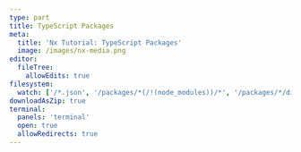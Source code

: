 ```yaml
---
type: part
title: TypeScript Packages
meta:
  title: 'Nx Tutorial: TypeScript Packages'
  image: /images/nx-media.png
editor:
  fileTree:
    allowEdits: true
filesystem:
  watch: ['/*.json', '/packages/*(/!(node_modules))/*', '/packages/*/dist/*']
downloadAsZip: true
terminal:
  panels: 'terminal'
  open: true
  allowRedirects: true
---
```

